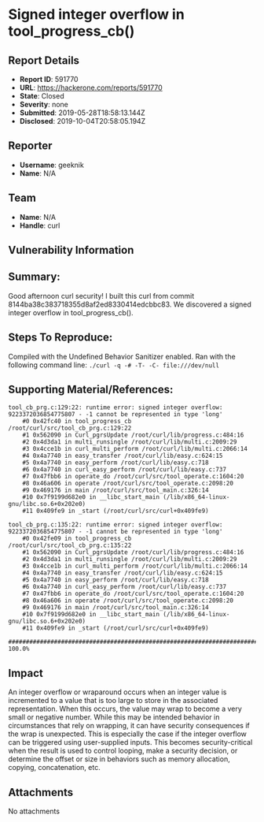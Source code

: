 # Signed integer overflow in tool_progress_cb()

## Report Details
- **Report ID**: 591770
- **URL**: https://hackerone.com/reports/591770
- **State**: Closed
- **Severity**: none
- **Submitted**: 2019-05-28T18:58:13.144Z
- **Disclosed**: 2019-10-04T20:58:05.194Z

## Reporter
- **Username**: geeknik
- **Name**: N/A

## Team
- **Name**: N/A
- **Handle**: curl

## Vulnerability Information
## Summary:
Good afternoon curl security! I built this curl from commit 8144ba38c383718355d8af2ed8330414edcbbc83. We discovered a signed integer overflow in tool_progress_cb().

## Steps To Reproduce:
Compiled with the Undefined Behavior Sanitizer enabled. Ran with the following command line:
`./curl -q -# -T- -C- file:///dev/null`

## Supporting Material/References:
```
tool_cb_prg.c:129:22: runtime error: signed integer overflow: 9223372036854775807 - -1 cannot be represented in type 'long'
    #0 0x42fc40 in tool_progress_cb /root/curl/src/tool_cb_prg.c:129:22
    #1 0x562090 in Curl_pgrsUpdate /root/curl/lib/progress.c:484:16
    #2 0x4d3da1 in multi_runsingle /root/curl/lib/multi.c:2009:29
    #3 0x4cce1b in curl_multi_perform /root/curl/lib/multi.c:2066:14
    #4 0x4a7740 in easy_transfer /root/curl/lib/easy.c:624:15
    #5 0x4a7740 in easy_perform /root/curl/lib/easy.c:718
    #6 0x4a7740 in curl_easy_perform /root/curl/lib/easy.c:737
    #7 0x47fbb6 in operate_do /root/curl/src/tool_operate.c:1604:20
    #8 0x46a606 in operate /root/curl/src/tool_operate.c:2098:20
    #9 0x469176 in main /root/curl/src/tool_main.c:326:14
    #10 0x7f9199d682e0 in __libc_start_main (/lib/x86_64-linux-gnu/libc.so.6+0x202e0)
    #11 0x409fe9 in _start (/root/curl/src/curl+0x409fe9)

tool_cb_prg.c:135:22: runtime error: signed integer overflow: 9223372036854775807 - -1 cannot be represented in type 'long'
    #0 0x42fe09 in tool_progress_cb /root/curl/src/tool_cb_prg.c:135:22
    #1 0x562090 in Curl_pgrsUpdate /root/curl/lib/progress.c:484:16
    #2 0x4d3da1 in multi_runsingle /root/curl/lib/multi.c:2009:29
    #3 0x4cce1b in curl_multi_perform /root/curl/lib/multi.c:2066:14
    #4 0x4a7740 in easy_transfer /root/curl/lib/easy.c:624:15
    #5 0x4a7740 in easy_perform /root/curl/lib/easy.c:718
    #6 0x4a7740 in curl_easy_perform /root/curl/lib/easy.c:737
    #7 0x47fbb6 in operate_do /root/curl/src/tool_operate.c:1604:20
    #8 0x46a606 in operate /root/curl/src/tool_operate.c:2098:20
    #9 0x469176 in main /root/curl/src/tool_main.c:326:14
    #10 0x7f9199d682e0 in __libc_start_main (/lib/x86_64-linux-gnu/libc.so.6+0x202e0)
    #11 0x409fe9 in _start (/root/curl/src/curl+0x409fe9)

######################################################################################################################################################################################################################################################### 100.0%

```

## Impact

An integer overflow or wraparound occurs when an integer value is incremented to a value that is too large to store in the associated representation. When this occurs, the value may wrap to become a very small or negative number. While this may be intended behavior in circumstances that rely on wrapping, it can have security consequences if the wrap is unexpected. This is especially the case if the integer overflow can be triggered using user-supplied inputs. This becomes security-critical when the result is used to control looping, make a security decision, or determine the offset or size in behaviors such as memory allocation, copying, concatenation, etc.

## Attachments
No attachments
